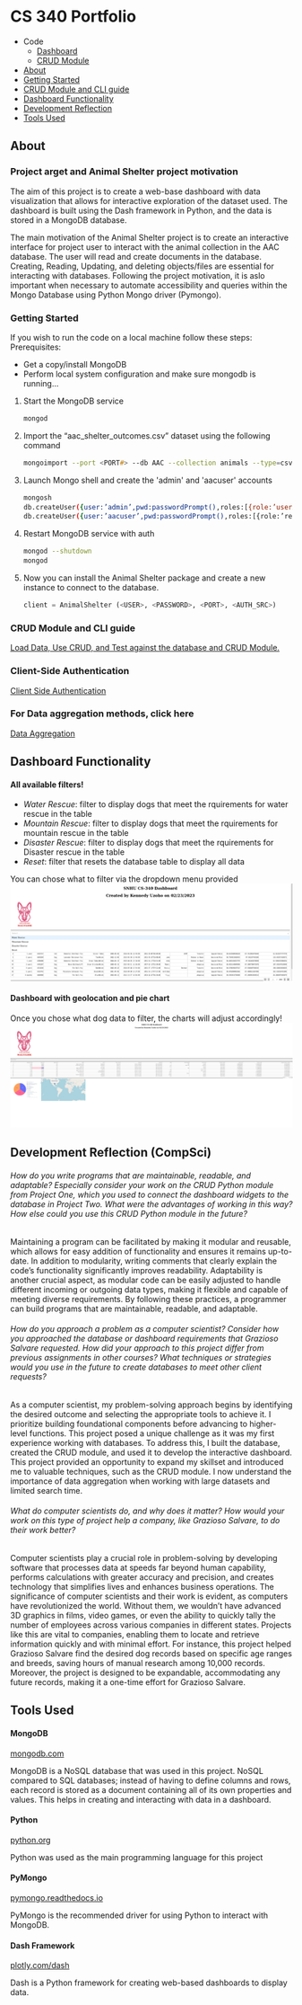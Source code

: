 # CS 340 Portfolio
- Code
    - [Dashboard](ProjectTwoDashboard.ipynb)
    - [CRUD Module](module/animal_shelter.py)
- [About](#about)
- [Getting Started](#getting-started)
- [CRUD Module and CLI guide](#crud-module-and-cli-guide)
- [Dashboard Functionality](#dashboard-functionality)
- [Development Reflection](#development-reflection-compsci)
- [Tools Used](#tools-used)

## About 

### Project arget and  Animal Shelter project motivation
The aim of this project is to create a web-base dashboard with data visualization that allows for interactive exploration of the dataset used. The dashboard is built using the Dash framework in Python, and the data is stored in a MongoDB database. 

The main motivation of the Animal Shelter project is to create an interactive interface for project user to interact with the animal collection in the AAC database. The user will read and create documents in the database. Creating, Reading, Updating, and deleting objects/files are essential for interacting with databases. Following the project motivation, it is aslo important when necessary to automate accessibility and queries within the Mongo Database using Python Mongo driver (Pymongo). 

### Getting Started
If you wish to run the code on a local machine follow these steps: <br>
Prerequisites:
- Get a copy/install MongoDB
- Perform local system configuration and make sure mongodb is running...
1. Start the MongoDB service
    
    ```zsh
    mongod
    ```
2. Import the “aac_shelter_outcomes.csv” dataset using the following command
    ```zsh
    mongoimport --port <PORT#> --db AAC --collection animals --type=csv --headerline  <PATH_TO_CSV>aac_shelter_outcomes.csv
    ```
3. Launch Mongo shell and create the 'admin' and 'aacuser' accounts

    ```zsh
    mongosh
    db.createUser({user:’admin’,pwd:passwordPrompt(),roles:[{role:’userAdminAnyDatabase’,db:’admin’},’readWriteAnyDatabase’]})
    db.createUser({user:’aacuser’,pwd:passwordPrompt(),roles:[{role:’readWrite’,db:’AAC’ }]})
    ```
4. Restart MongoDB service with auth
    ```zsh
    mongod --shutdown
    mongod
    ```
5.  Now you can install the Animal Shelter package and create a new instance to connect to the database.
    ```python
    client = AnimalShelter (<USER>, <PASSWORD>, <PORT>, <AUTH_SRC>)
    ```

### CRUD Module and CLI guide
[Load Data, Use CRUD, and Test against the database and CRUD Module.](docs/Project_One_Readme.pdf)

### Client-Side Authentication
[Client Side Authentication](docs/5-2-Assignment_Client-Side-Authentication.pdf)

### For Data aggregation methods, click here
[Data Aggregation](docs/8-1_Data-Aggregation-Pipeline.pdf)

## Dashboard Functionality

#### All available filters!
- _Water Rescue_: filter to display dogs that meet the rquirements for water rescue in the table
- _Mountain Rescue_: filter to display dogs that meet the rquirements for mountain rescue in the table
- _Disaster Rescue_: filter to display dogs that meet the rquirements for Disaster rescue in the table
- _Reset_: filter that resets the database table to display all data

You can chose what to filter via the dropdown  menu provided
![Filter Data](docs/img/interactive_dash.png)

#### Dashboard with geolocation and pie chart
Once you chose what dog data to filter, the charts will adjust accordingly!
![Filtered Data and Charts](docs/img/dashboard0.png)

## Development Reflection (CompSci)

###### How do you write programs that are maintainable, readable, and adaptable? Especially consider your work on the CRUD Python module from Project One, which you used to connect the dashboard widgets to the database in Project Two. What were the advantages of working in this way? How else could you use this CRUD Python module in the future?

Maintaining a program can be facilitated by making it modular and reusable, which allows for easy addition of functionality and ensures it remains up-to-date. In addition to modularity, writing comments that clearly explain the code’s functionality significantly improves readability. Adaptability is another crucial aspect, as modular code can be easily adjusted to handle different incoming or outgoing data types, making it flexible and capable of meeting diverse requirements. By following these practices, a programmer can build programs that are maintainable, readable, and adaptable.

###### How do you approach a problem as a computer scientist? Consider how you approached the database or dashboard requirements that Grazioso Salvare requested. How did your approach to this project differ from previous assignments in other courses? What techniques or strategies would you use in the future to create databases to meet other client requests?

As a computer scientist, my problem-solving approach begins by identifying the desired outcome and selecting the appropriate tools to achieve it. I prioritize building foundational components before advancing to higher-level functions. This project posed a unique challenge as it was my first experience working with databases. To address this, I built the database, created the CRUD module, and used it to develop the interactive dashboard. This project provided an opportunity to expand my skillset and introduced me to valuable techniques, such as the CRUD module. I now understand the importance of data aggregation when working with large datasets and limited search time.

###### What do computer scientists do, and why does it matter? How would your work on this type of project help a company, like Grazioso Salvare, to do their work better?

Computer scientists play a crucial role in problem-solving by developing software that processes data at speeds far beyond human capability, performs calculations with greater accuracy and precision, and creates technology that simplifies lives and enhances business operations. The significance of computer scientists and their work is evident, as computers have revolutionized the world. Without them, we wouldn’t have advanced 3D graphics in films, video games, or even the ability to quickly tally the number of employees across various companies in different states. Projects like this are vital to companies, enabling them to locate and retrieve information quickly and with minimal effort. For instance, this project helped Grazioso Salvare find the desired dog records based on specific age ranges and breeds, saving hours of manual research among 10,000 records. Moreover, the project is designed to be expandable, accommodating any future records, making it a one-time effort for Grazioso Salvare.

## Tools Used

#### MongoDB

[mongodb.com](https://www.mongodb.com)

MongoDB is a NoSQL database that was used in this project. NoSQL compared to SQL databases; instead of having to define columns and rows, each record is stored as a document containing all of its own properties and values. This helps in creating and interacting with data in a dashboard.

#### Python

[python.org](https://www.python.org)

Python was used as the main programming language for this project

#### PyMongo

[pymongo.readthedocs.io](https://pymongo.readthedocs.io/en/stable/)

PyMongo is the recommended driver for using Python to interact with MongoDB.

#### Dash Framework

[plotly.com/dash](https://plotly.com/dash/)

Dash is a Python framework for creating web-based dashboards to display data.